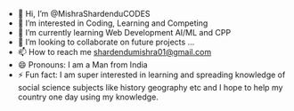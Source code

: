 - 👋 Hi, I’m @MishraShardenduCODES
- 👀 I’m interested in Coding, Learning and Competing 
- 🌱 I’m currently learning Web Development AI/ML and CPP
- 💞️ I’m looking to collaborate on future projects ...
- 📫 How to reach me shardendumishra01@gmail.com
- 😄 Pronouns: I am a Man from India 
- ⚡ Fun fact: I am super interested in learning and spreading knowledge of social science subjects like history geography etc and I hope to help my country one day using my knowledge.

<!---
MishraShardenduCODES/MishraShardenduCODES is a ✨ special ✨ repository because its `README.md` (this file) appears on your GitHub profile.
You can click the Preview link to take a look at your changes.
--->
